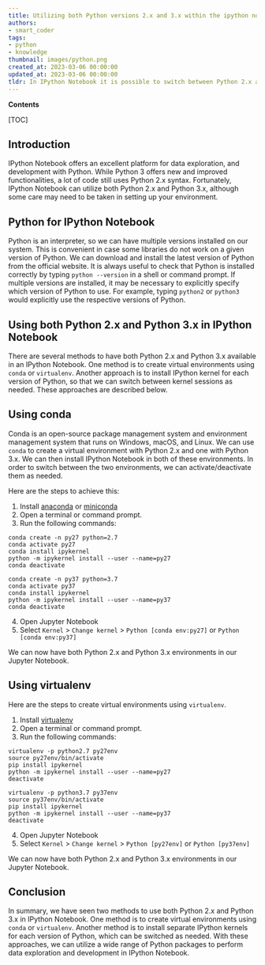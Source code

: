 ```yaml
---
title: Utilizing both Python versions 2.x and 3.x within the ipython notebook
authors:
- smart_coder
tags:
- python
- knowledge
thumbnail: images/python.png
created_at: 2023-03-06 00:00:00
updated_at: 2023-03-06 00:00:00
tldr: In IPython Notebook it is possible to switch between Python 2.x and Python 3.x by using kernel-specific Jupyter notebooks or kernels.
---
```


**Contents**

[TOC]

Introduction
------------
IPython Notebook offers an excellent platform for data exploration, and development with Python. While Python 3 offers new and improved functionalities, a lot of code still uses Python 2.x syntax. Fortunately, IPython Notebook can utilize both Python 2.x and Python 3.x, although some care may need to be taken in setting up your environment.

Python for IPython Notebook
---------------------------
Python is an interpreter, so we can have multiple versions installed on our system. This is convenient in case some libraries do not work on a given version of Python. We can download and install the latest version of Python from the official website.
It is always useful to check that Python is installed correctly by typing `python --version` in a shell or command prompt. If multiple versions are installed, it may be necessary to explicitly specify which version of Python to use. For example, typing `python2` or `python3` would explicitly use the respective versions of Python.

Using both Python 2.x and Python 3.x in IPython Notebook
--------------------------------------------------------
There are several methods to have both Python 2.x and Python 3.x available in an IPython Notebook. One method is to create virtual environments using `conda` or `virtualenv`. Another approach is to install IPython kernel for each version of Python, so that we can switch between kernel sessions as needed. These approaches are described below.

Using conda
-----------
Conda is an open-source package management system and environment management system that runs on Windows, macOS, and Linux. We can use `conda` to create a virtual environment with Python 2.x and one with Python 3.x. We can then install IPython Notebook in both of these environments. In order to switch between the two environments, we can activate/deactivate them as needed. 

Here are the steps to achieve this:

1. Install [anaconda](https://www.anaconda.com/products/individual) or [miniconda](https://docs.conda.io/en/latest/miniconda.html)
2. Open a terminal or command prompt.
3. Run the following commands:

```
conda create -n py27 python=2.7
conda activate py27
conda install ipykernel
python -m ipykernel install --user --name=py27
conda deactivate
```

```
conda create -n py37 python=3.7
conda activate py37
conda install ipykernel
python -m ipykernel install --user --name=py37
conda deactivate
```

4. Open Jupyter Notebook
5. Select `Kernel` > `Change kernel` > `Python [conda env:py27]` or `Python [conda env:py37]`

We can now have both Python 2.x and Python 3.x environments in our Jupyter Notebook.

Using virtualenv
----------------
Here are the steps to create virtual environments using `virtualenv`.

1. Install [virtualenv](https://virtualenv.pypa.io/en/stable/installation.html)
2. Open a terminal or command prompt.
3. Run the following commands:

```
virtualenv -p python2.7 py27env
source py27env/bin/activate
pip install ipykernel
python -m ipykernel install --user --name=py27
deactivate
```

```
virtualenv -p python3.7 py37env
source py37env/bin/activate
pip install ipykernel
python -m ipykernel install --user --name=py37
deactivate
```

4. Open Jupyter Notebook
5. Select `Kernel` > `Change kernel` > `Python [py27env]` or `Python [py37env]`

We can now have both Python 2.x and Python 3.x environments in our Jupyter Notebook.

Conclusion
----------
In summary, we have seen two methods to use both Python 2.x and Python 3.x in IPython Notebook. One method is to create virtual environments using `conda` or `virtualenv`. Another method is to install separate IPython kernels for each version of Python, which can be switched as needed. With these approaches, we can utilize a wide range of Python packages to perform data exploration and development in IPython Notebook.
